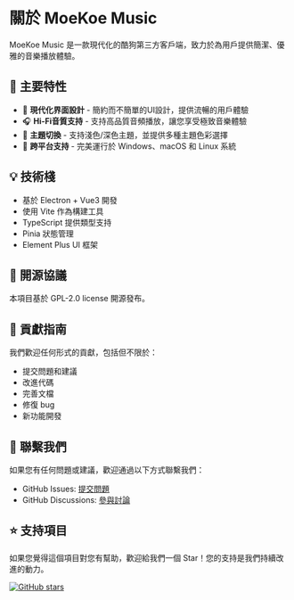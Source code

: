 # 關於 MoeKoe Music

MoeKoe Music 是一款現代化的酷狗第三方客戶端，致力於為用戶提供簡潔、優雅的音樂播放體驗。

## 🎵 主要特性

- 🎨 **現代化界面設計** - 簡約而不簡單的UI設計，提供流暢的用戶體驗
- 🎧 **Hi-Fi音質支持** - 支持高品質音頻播放，讓您享受極致音樂體驗
- 🌈 **主題切換** - 支持淺色/深色主題，並提供多種主題色彩選擇
- 🔄 **跨平台支持** - 完美運行於 Windows、macOS 和 Linux 系統

## 💡 技術棧

- 基於 Electron + Vue3 開發
- 使用 Vite 作為構建工具
- TypeScript 提供類型支持
- Pinia 狀態管理
- Element Plus UI 框架

## 📝 開源協議

本項目基於 GPL-2.0 license 開源發布。

## 🤝 貢獻指南

我們歡迎任何形式的貢獻，包括但不限於：

- 提交問題和建議
- 改進代碼
- 完善文檔
- 修復 bug
- 新功能開發

## 📮 聯繫我們

如果您有任何問題或建議，歡迎通過以下方式聯繫我們：

- GitHub Issues: [提交問題](https://github.com/iAJue/MoeKoeMusic/issues)
- GitHub Discussions: [參與討論](https://github.com/iAJue/MoeKoeMusic/discussions)

## ⭐ 支持項目

如果您覺得這個項目對您有幫助，歡迎給我們一個 Star！您的支持是我們持續改進的動力。

[![GitHub stars](https://img.shields.io/github/stars/iAJue/MoeKoeMusic.svg?style=social&label=Star)](https://github.com/iAJue/MoeKoeMusic) 